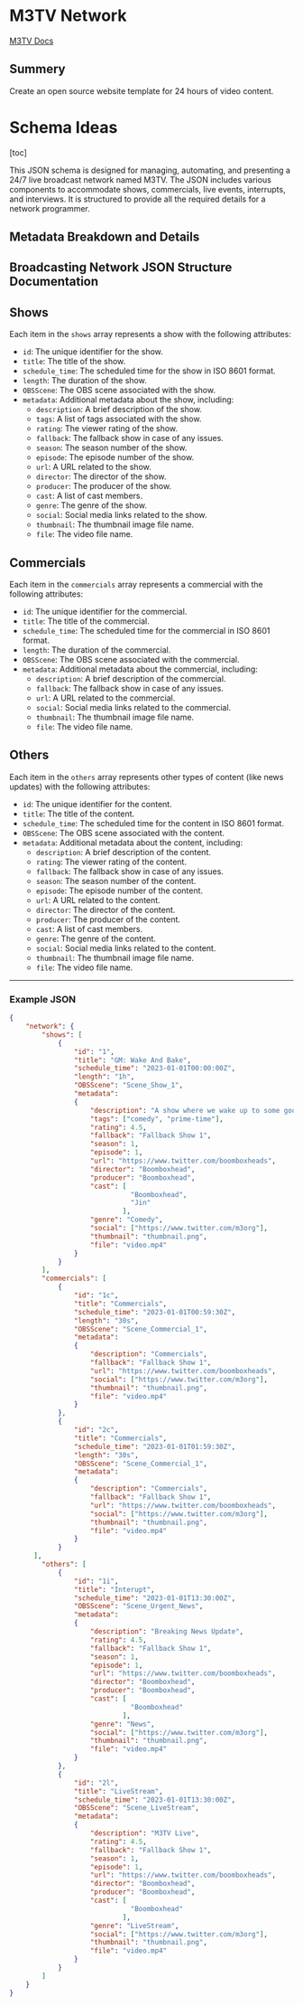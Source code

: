 # M3TV Network

[M3TV Docs](https://hackmd.io/@boomboxhead/m3tv-dev/)

## Summery
Create an open source website template for 24 hours of video content.

# Schema Ideas
[toc]

This JSON schema is designed for managing, automating, and presenting a 24/7 live broadcast network named M3TV. The JSON includes various components to accommodate shows, commercials, live events, interrupts, and interviews. It is structured to provide all the required details for a network programmer. 

## Metadata Breakdown and Details

## Broadcasting Network JSON Structure Documentation

## Shows
Each item in the `shows` array represents a show with the following attributes:

- `id`: The unique identifier for the show.
- `title`: The title of the show.
- `schedule_time`: The scheduled time for the show in ISO 8601 format.
- `length`: The duration of the show.
- `OBSScene`: The OBS scene associated with the show.
- `metadata`: Additional metadata about the show, including:
  - `description`: A brief description of the show.
  - `tags`: A list of tags associated with the show.
  - `rating`: The viewer rating of the show.
  - `fallback`: The fallback show in case of any issues.
  - `season`: The season number of the show.
  - `episode`: The episode number of the show.
  - `url`: A URL related to the show.
  - `director`: The director of the show.
  - `producer`: The producer of the show.
  - `cast`: A list of cast members.
  - `genre`: The genre of the show.
  - `social`: Social media links related to the show.
  - `thumbnail`: The thumbnail image file name.
  - `file`: The video file name.

## Commercials
Each item in the `commercials` array represents a commercial with the following attributes:

- `id`: The unique identifier for the commercial.
- `title`: The title of the commercial.
- `schedule_time`: The scheduled time for the commercial in ISO 8601 format.
- `length`: The duration of the commercial.
- `OBSScene`: The OBS scene associated with the commercial.
- `metadata`: Additional metadata about the commercial, including:
  - `description`: A brief description of the commercial.
  - `fallback`: The fallback show in case of any issues.
  - `url`: A URL related to the commercial.
  - `social`: Social media links related to the commercial.
  - `thumbnail`: The thumbnail image file name.
  - `file`: The video file name.

## Others
Each item in the `others` array represents other types of content (like news updates) with the following attributes:

- `id`: The unique identifier for the content.
- `title`: The title of the content.
- `schedule_time`: The scheduled time for the content in ISO 8601 format.
- `OBSScene`: The OBS scene associated with the content.
- `metadata`: Additional metadata about the content, including:
  - `description`: A brief description of the content.
  - `rating`: The viewer rating of the content.
  - `fallback`: The fallback show in case of any issues.
  - `season`: The season number of the content.
  - `episode`: The episode number of the content.
  - `url`: A URL related to the content.
  - `director`: The director of the content.
  - `producer`: The producer of the content.
  - `cast`: A list of cast members.
  - `genre`: The genre of the content.
  - `social`: Social media links related to the content.
  - `thumbnail`: The thumbnail image file name.
  - `file`: The video file name.

---

### Example JSON

```json
{
    "network": {
        "shows": [
            {
                "id": "1",
                "title": "GM: Wake And Bake",
                "schedule_time": "2023-01-01T00:00:00Z",
                "length": "1h",
                "OBSScene": "Scene_Show_1",
                "metadata": 
                {
                    "description": "A show where we wake up to some good tunes and start the day",
                    "tags": ["comedy", "prime-time"],
                    "rating": 4.5,
                    "fallback": "Fallback Show 1",
                    "season": 1,
                    "episode": 1,
                    "url": "https://www.twitter.com/boomboxheads",
                    "director": "Boomboxhead",
                    "producer": "Boomboxhead",
                    "cast": [
                              "Boomboxhead",
                              "Jin"
                            ],
                    "genre": "Comedy",
                    "social": ["https://www.twitter.com/m3org"],
                    "thumbnail": "thumbnail.png",
                    "file": "video.mp4"
                }   
            }
        ],
        "commercials": [
            {
                "id": "1c",
                "title": "Commercials",
                "schedule_time": "2023-01-01T00:59:30Z",
                "length": "30s",
                "OBSScene": "Scene_Commercial_1",
                "metadata": 
                {
                    "description": "Commercials",
                    "fallback": "Fallback Show 1",
                    "url": "https://www.twitter.com/boomboxheads",
                    "social": ["https://www.twitter.com/m3org"],
                    "thumbnail": "thumbnail.png",
                    "file": "video.mp4"
                }   
            },
            {
                "id": "2c",
                "title": "Commercials",
                "schedule_time": "2023-01-01T01:59:30Z",
                "length": "30s",
                "OBSScene": "Scene_Commercial_1",
                "metadata": 
                {
                    "description": "Commercials",
                    "fallback": "Fallback Show 1",
                    "url": "https://www.twitter.com/boomboxheads",
                    "social": ["https://www.twitter.com/m3org"],
                    "thumbnail": "thumbnail.png",
                    "file": "video.mp4"
                }   
            }
      ],
        "others": [
            {
                "id": "1i",
                "title": "Interupt",
                "schedule_time": "2023-01-01T13:30:00Z",
                "OBSScene": "Scene_Urgent_News",
                "metadata": 
                {
                    "description": "Breaking News Update",
                    "rating": 4.5,
                    "fallback": "Fallback Show 1",
                    "season": 1,
                    "episode": 1,
                    "url": "https://www.twitter.com/boomboxheads",
                    "director": "Boomboxhead",
                    "producer": "Boomboxhead",
                    "cast": [
                              "Boomboxhead"
                            ],
                    "genre": "News",
                    "social": ["https://www.twitter.com/m3org"],
                    "thumbnail": "thumbnail.png",
                    "file": "video.mp4"
                }   
            },
            {
                "id": "2l",
                "title": "LiveStream",
                "schedule_time": "2023-01-01T13:30:00Z",
                "OBSScene": "Scene_LiveStream",
                "metadata": 
                {
                    "description": "M3TV Live",
                    "rating": 4.5,
                    "fallback": "Fallback Show 1",
                    "season": 1,
                    "episode": 1,
                    "url": "https://www.twitter.com/boomboxheads",
                    "director": "Boomboxhead",
                    "producer": "Boomboxhead",
                    "cast": [
                              "Boomboxhead"
                            ],
                    "genre": "LiveStream",
                    "social": ["https://www.twitter.com/m3org"],
                    "thumbnail": "thumbnail.png",
                    "file": "video.mp4"
                }   
            }
        ]
    }
}


```



    


